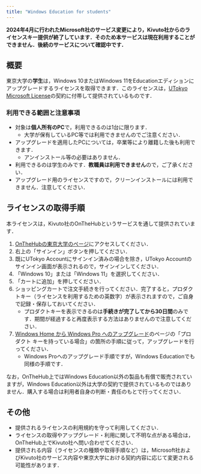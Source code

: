 ```yaml
---
title: "Windows Education for students"
---
```



<b class="box">
2024年4月に行われたMicrosoft社のサービス変更により，Kivuto社からのライセンスキー提供が終了しています．そのため本サービスは現在利用することができません．後続のサービスについて確認中です．
</b>

## 概要

東京大学の**学生**は，Windows 10またはWindows 11をEducationエディションにアップグレードするライセンスを取得できます．このライセンスは，[UTokyo Microsoft License](/microsoft/)の契約に付帯して提供されているものです．

### 利用できる範囲と注意事項

- 対象は**個人所有のPC**で，利用できるのは1台に限ります．
    - 大学が保有しているPC等では利用できませんのでご注意ください．
- アップグレードを適用したPCについては，卒業等により離籍した後も利用できます．
    - アンインストール等の必要はありません．
- 利用できるのは学生のみです．**教職員は利用できません**ので，ご了承ください．
- アップグレード用のライセンスですので，クリーンインストールには利用できません．注意してください．

## ライセンスの取得手順

本ライセンスは，Kivuto社のOnTheHubというサービスを通して提供されています．

1. [OnTheHubの東京大学のページ](https://utokyo.onthehub.com/)にアクセスしてください．
1. 右上の「サインイン」ボタンを押してください．
1. 既にUTokyo Accountにサインイン済みの場合を除き，UTokyo Accountのサインイン画面が表示されるので，サインインしてください．
1. 「Windows 10」または「Windows 11」を選択してください．
1. 「カートに追加」を押してください．
1. ショッピングカートで注文手続きを行ってください．完了すると，プロダクトキー（ライセンスを利用するための英数字）が表示されますので，ご自身で記録・保存しておいてください．
    - プロダクトキーを表示できるのは**手続きが完了してから30日間**のみです．期間が経過すると再度表示する方法はありませんので注意してください．
1. [Windows Home から Windows Pro へのアップグレード](https://support.microsoft.com/ja-jp/windows/ef34d520-e73f-3198-c525-d1a218cc2818)のページの「プロダクト キーを持っている場合」の箇所の手順に従って，アップグレードを行ってください．
    - Windows Proへのアップグレード手順ですが，Windows Educationでも同様の手順です．

なお，OnTheHub上ではWindows Education以外の製品も有償で販売されていますが，Windows Education以外は大学の契約で提供されているものではありません．購入する場合は利用者自身の判断・責任のもとで行ってください．

## その他

- 提供されるライセンスの利用規約を守って利用してください．
- ライセンスの取得やアップグレード・利用に関して不明な点がある場合は，OnTheHub上でKivuto社へ問い合わせてください．
- 提供される内容（ライセンスの種類や取得手順など）は，Microsoft社およびKivuto社のサービス内容や東京大学における契約内容に応じて変更される可能性があります．
